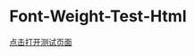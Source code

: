 # Font-Weight-Test-Html
 [点击打开测试页面](https://linxiaolin.github.io/Font-Weight-Test-Html/5%20Font%20Weight%20Test.html)   
